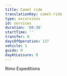 ```yaml
---
title: Camel ride
translationKey: camel-ride
type: excursions
id: services
duration: '00:30'
startTime: ''
transfer: 0
daysOfOperation: 127
vehicle: 1
guide: 0
dayAtLeisure: 0
---
```

Rimo Expeditions